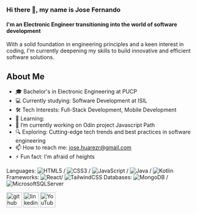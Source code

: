 ### Hi there 👋, my name is Jose Fernando
#### I'm an Electronic Engineer transitioning into the world of software development
With a solid foundation in engineering principles and a keen interest in coding, I'm currently deepening my skills to build innovative and efficient software solutions.

## About Me
- 🎓 Bachelor's in Electronic Engineering at PUCP
- 💻 Currently studying: Software Development at ISIL
- 🛠️ Tech Interests: Full-Stack Development, Mobile Development
- 🌱 Learning: 
- 🔭 I’m currently working on Odin project Javascript Path 
- 🔍 Exploring: Cutting-edge tech trends and best practices in software engineering
- 📫 How to reach me: jose.huarezr@gmail.com 
- ⚡ Fun fact: I'm afraid of heights 

Languages: 	![HTML5](https://img.shields.io/badge/html5-%23E34F26.svg?style=for-the-badge&logo=html5&logoColor=white) / ![CSS3](https://img.shields.io/badge/css3-%231572B6.svg?style=for-the-badge&logo=css3&logoColor=white) / ![JavaScript](https://img.shields.io/badge/javascript-%23323330.svg?style=for-the-badge&logo=javascript&logoColor=%23F7DF1E) / ![Java](https://img.shields.io/badge/java-%23ED8B00.svg?style=for-the-badge&logo=openjdk&logoColor=white) / ![Kotlin](https://img.shields.io/badge/kotlin-%237F52FF.svg?style=for-the-badge&logo=kotlin&logoColor=white)
Frameworks: ![React](https://img.shields.io/badge/react-%2320232a.svg?style=for-the-badge&logo=react&logoColor=%2361DAFB)/ ![TailwindCSS](https://img.shields.io/badge/tailwindcss-%2338B2AC.svg?style=for-the-badge&logo=tailwind-css&logoColor=white)
Databases: ![MongoDB](https://img.shields.io/badge/MongoDB-%234ea94b.svg?style=for-the-badge&logo=mongodb&logoColor=white) / ![MicrosoftSQLServer](https://img.shields.io/badge/Microsoft%20SQL%20Server-CC2927?style=for-the-badge&logo=microsoft%20sql%20server&logoColor=white)


[<img src='https://cdn.jsdelivr.net/npm/simple-icons@3.0.1/icons/github.svg' alt='github' height='40'>](https://github.com/https://github.com/jfernando-huarezr)  [<img src='https://cdn.jsdelivr.net/npm/simple-icons@3.0.1/icons/linkedin.svg' alt='linkedin' height='40'>](https://www.linkedin.com/in/https://www.linkedin.com/in/jfernandohuarez//)  [<img src='https://cdn.jsdelivr.net/npm/simple-icons@3.0.1/icons/youtube.svg' alt='YouTube' height='40'>](https://www.youtube.com/channel/youtube.com/@jfernandoHuarez)  



